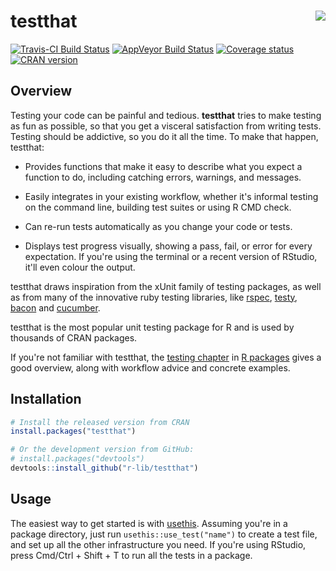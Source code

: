 
<!-- README.md is generated from README.Rmd. Please edit that file -->
testthat <img src="man/figures/logo.png" align="right" />
=========================================================

[![Travis-CI Build Status](https://travis-ci.org/r-lib/testthat.svg?branch=master)](https://travis-ci.org/r-lib/testthat) [![AppVeyor Build Status](https://ci.appveyor.com/api/projects/status/github/r-lib/testthat?branch=master&svg=true)](https://ci.appveyor.com/project/r-lib/testthat) [![Coverage status](https://codecov.io/gh/r-lib/testthat/branch/master/graph/badge.svg)](https://codecov.io/github/r-lib/testthat?branch=master) [![CRAN version](http://www.r-pkg.org/badges/version/testthat)](https://cran.r-project.org/package=testthat)

Overview
--------

Testing your code can be painful and tedious. **testthat** tries to make testing as fun as possible, so that you get a visceral satisfaction from writing tests. Testing should be addictive, so you do it all the time. To make that happen, testthat:

-   Provides functions that make it easy to describe what you expect a function to do, including catching errors, warnings, and messages.

-   Easily integrates in your existing workflow, whether it's informal testing on the command line, building test suites or using R CMD check.

-   Can re-run tests automatically as you change your code or tests.

-   Displays test progress visually, showing a pass, fail, or error for every expectation. If you're using the terminal or a recent version of RStudio, it'll even colour the output.

testthat draws inspiration from the xUnit family of testing packages, as well as from many of the innovative ruby testing libraries, like [rspec](http://rspec.info/), [testy](https://github.com/ahoward/testy), [bacon](https://github.com/chneukirchen/bacon) and [cucumber](https://cucumber.io).

testthat is the most popular unit testing package for R and is used by thousands of CRAN packages.

If you're not familiar with testthat, the [testing chapter](http://r-pkgs.had.co.nz/tests.html) in [R packages](http://r-pkgs.had.co.nz/) gives a good overview, along with workflow advice and concrete examples.

Installation
------------

``` r
# Install the released version from CRAN
install.packages("testthat")

# Or the development version from GitHub:
# install.packages("devtools")
devtools::install_github("r-lib/testthat")
```

Usage
-----

The easiest way to get started is with [usethis](https://github.com/r-lib/usethis). Assuming you're in a package directory, just run `usethis::use_test("name")` to create a test file, and set up all the other infrastructure you need. If you're using RStudio, press Cmd/Ctrl + Shift + T to run all the tests in a package.
